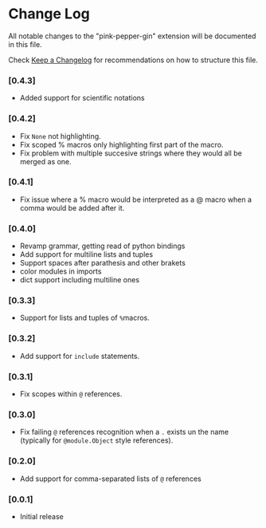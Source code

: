 # Change Log

All notable changes to the "pink-pepper-gin" extension will be documented in this file.

Check [Keep a Changelog](http://keepachangelog.com/) for recommendations on how to structure this file.

### [0.4.3]
- Added support for scientific notations

### [0.4.2]
- Fix `None` not highlighting.
- Fix scoped % macros only highlighting first part of the macro.
- Fix problem with multiple succesive strings where they would all be merged as one.

### [0.4.1]
- Fix issue where a % macro would be interpreted as a @ macro when a comma would be added after it.

### [0.4.0]

- Revamp grammar, getting read of python bindings
- Add support for multiline lists and tuples
- Support spaces after parathesis and other brakets
- color modules in imports
- dict support including multiline ones

### [0.3.3]

- Support for lists and tuples of `%`macros.

### [0.3.2]

- Add support for `include` statements.

### [0.3.1]

- Fix scopes within `@` references.

### [0.3.0]

- Fix failing `@` references recognition when a `.` exists un the name
(typically for `@module.Object` style references).

### [0.2.0]

- Add support for comma-separated lists of `@` references

### [0.0.1]

- Initial release
